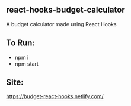 ## react-hooks-budget-calculator
A budget calculator made using React Hooks

## To Run:
* npm i
* npm start

## Site:
https://budget-react-hooks.netlify.com/

